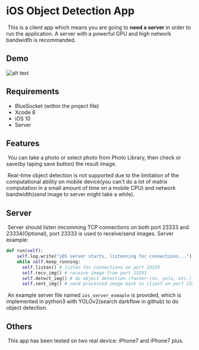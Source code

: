 # iOS Object Detection App

​	This is a client app which means you are going to **need a server** in order to run the application. A server with a powerful GPU and high network bandwidth is recommanded. 

## Demo

![alt text](http://wx3.sinaimg.cn/large/98d135cfly1ffql9xdjaqj21kw0xrnpj.jpg)

## Requirements 

- BlueSocket (within the project file)
- Xcode 8
- iOS 10
- Server

## Features

​	You can take a photo or select photo from Photo Library, then check or save(by taping save button) the result image.

​	Real-time object detection is not supported due to the limitation of the computational ability on mobile device(you can't do a lot of matrix computation in a small amount of time on a mobile CPU) and network bandwidth(send image to server might take a while).

## Server

​	Server should listen imcomming TCP connections on both port 23333 and 23334(Optional), port 23333 is used to receive/send images. Server example:

```python
def run(self):
    self.log.write("iOS server starts, listenning for connections...")
    while self.keep_running:
      self.listen() # listen for connections on port 23333
      self.recv_img() # receive image from port 23333
      self.detect_img() # do object detection (faster-rnn, yolo, etc.)
      self.sent_img() # send processed image back to client on port 23333
```

​	An example server file named ``ios_server_exmaple`` is provided, which is implemented in python3 with YOLOv2(search darkflow in github) to do object detection.

## Others

​	This app has been tested on two real device: iPhone7 and iPhone7 plus.

